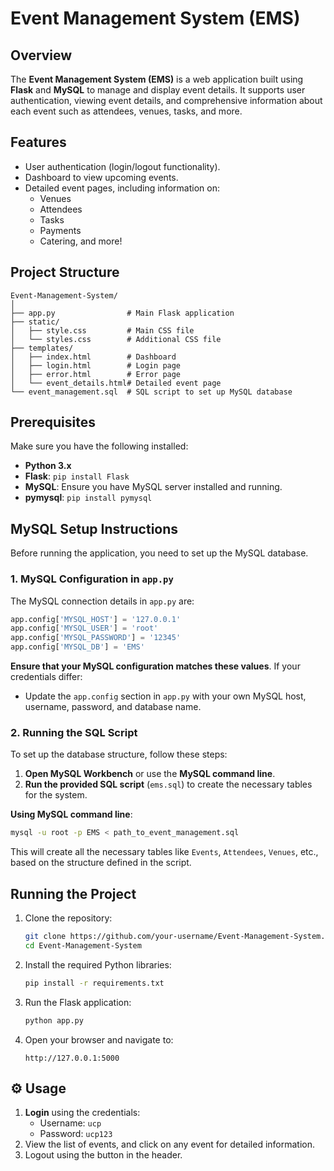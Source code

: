 # Event Management System (EMS) 

## Overview
The **Event Management System (EMS)** is a web application built using **Flask** and **MySQL** to manage and display event details. It supports user authentication, viewing event details, and comprehensive information about each event such as attendees, venues, tasks, and more.

## Features
- User authentication (login/logout functionality).
- Dashboard to view upcoming events.
- Detailed event pages, including information on:
  - Venues
  - Attendees
  - Tasks
  - Payments
  - Catering, and more!

## Project Structure
```
Event-Management-System/
│
├── app.py                # Main Flask application
├── static/
│   ├── style.css         # Main CSS file
│   └── styles.css        # Additional CSS file
├── templates/
│   ├── index.html        # Dashboard
│   ├── login.html        # Login page
│   ├── error.html        # Error page
│   └── event_details.html# Detailed event page
└── event_management.sql  # SQL script to set up MySQL database
```

## Prerequisites
Make sure you have the following installed:
- **Python 3.x**
- **Flask**: `pip install Flask`
- **MySQL**: Ensure you have MySQL server installed and running.
- **pymysql**: `pip install pymysql`

## MySQL Setup Instructions

Before running the application, you need to set up the MySQL database.

### 1. MySQL Configuration in `app.py`

The MySQL connection details in `app.py` are:
```python
app.config['MYSQL_HOST'] = '127.0.0.1'
app.config['MYSQL_USER'] = 'root'
app.config['MYSQL_PASSWORD'] = '12345'
app.config['MYSQL_DB'] = 'EMS'
```
**Ensure that your MySQL configuration matches these values**. If your credentials differ:
- Update the `app.config` section in `app.py` with your own MySQL host, username, password, and database name.

### 2. Running the SQL Script

To set up the database structure, follow these steps:
1. **Open MySQL Workbench** or use the **MySQL command line**.
2. **Run the provided SQL script** (`ems.sql`) to create the necessary tables for the system.

**Using MySQL command line**:
```bash
mysql -u root -p EMS < path_to_event_management.sql
```
This will create all the necessary tables like `Events`, `Attendees`, `Venues`, etc., based on the structure defined in the script.

## Running the Project
1. Clone the repository:
   ```bash
   git clone https://github.com/your-username/Event-Management-System.git
   cd Event-Management-System
   ```
2. Install the required Python libraries:
   ```bash
   pip install -r requirements.txt
   ```
3. Run the Flask application:
   ```bash
   python app.py
   ```
4. Open your browser and navigate to:
   ```
   http://127.0.0.1:5000
   ```

## ⚙️ Usage
1. **Login** using the credentials:
   - Username: `ucp`
   - Password: `ucp123`
2. View the list of events, and click on any event for detailed information.
3. Logout using the button in the header.
